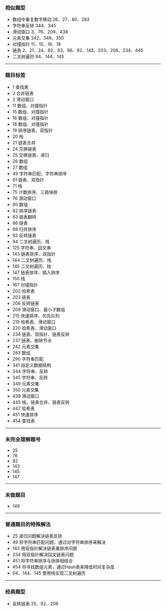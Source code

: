 ### 相似题型 
- 数组中重复数字移动  26、27、80、283
- 字符串反转 344、345 
- 滑动窗口 3、76、209、438
- 元素交集 242、349、350
- 对撞指针 11、15、16、18
- 链表 2、21、24、82、83、86、92、143、203、206、234、445
- 二叉树遍历 94、144、145

---

### 题目标签
- 1 查找表
- 2 合并链表
- 3 滑动窗口
- 11 数组、对撞指针
- 15 数组、对撞指针
- 16 数组、对撞指针
- 18 数组、对撞指针
- 19 排序链表、双指针
- 20 栈
- 21 链表合并
- 24 交换链表
- 25 交换链表、递归
- 26 数组
- 27 数组
- 49 字符串匹配、字符串排序
- 61 链表、双指针
- 71 栈
- 75 计数排序、三路快排
- 76 滑动窗口
- 80 数组
- 82 排序链表
- 83 链表翻转
- 86 链表
- 88 归并排序
- 92 反转链表
- 94 二叉树遍历、栈
- 125 字符串、回文串
- 143 链表排序、双指针
- 144 二叉树遍历、栈
- 145 二叉树遍历、栈
- 147 链表排序、插入排序
- 150 栈
- 167 对撞指针
- 202 哈希表
- 203 链表
- 206 反转链表
- 209 滑动窗口、最小子数组
- 215 快速排序、优先队列
- 219 哈希表、滑动窗口
- 220 哈希表、滑动窗口
- 234 链表、双指针、链表反转
- 237 链表、删除节点
- 242 元素交集
- 283 数组
- 290 字符串匹配
- 341 自定义数据结构
- 344 字符串、反转
- 345 字符串、反转
- 349 元素交集
- 350 元素交集
- 438 滑动窗口
- 445 栈、链表合并、链表反转
- 447 哈希表
- 451 快速排序
- 454 查找表

---

### 未完全理解题号
- 25
- 76
- 82
- 143
- 145
- 147


---

### 未做题目
- 149

---

### 普通题目的特殊解法
- 25 递归问题解决链表反转
- 49 将字符串匹配问题，通过对字符串排序来解决
- 143 用双指针解决链表重排序问题
- 234 用双指针解决回文链表问题
- 451 将字符串排序与快排相结合
- 454 将寻找数组元素，通过Hash表来降低时间复杂度
- 94、144、145 使用栈实现二叉树遍历

---

### 经典题型
- 反转链表 25、92、206